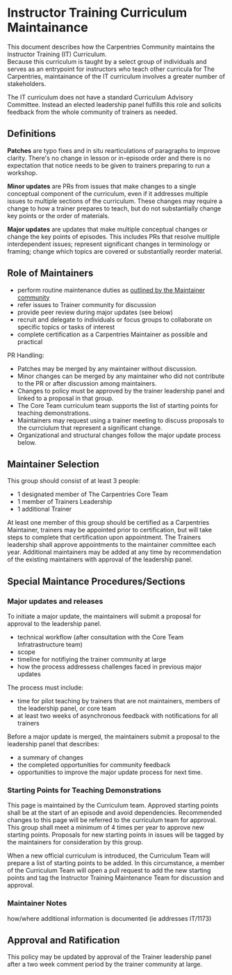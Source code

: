 # Instructor Training Curriculum Maintainance

This document describes how the Carpentries Community maintains the Instructor Training (IT) Curriculum.  
Because this curriculum is taught by a select group of individuals and serves as an entrypoint for 
instructors who teach other curricula for The Carpentries, maintainance of the IT curriculum involves
a greater number of stakeholders.  

The IT curriculum does not have a standard Curriculum Advisory Committee. Instead an elected leadership panel
fulfills this role and solicits feedback from the whole community of trainers as needed. 

## Definitions 

**Patches** are typo fixes and in situ rearticulations of paragraphs to improve clarity. There's no change in lesson or in-episode order and there is no expectation that notice needs to be given to trainers preparing to run a workshop. 

**Minor updates** are PRs from issues that make changes to a single conceptual component of the curriculum, even if it addresses multiple issues to multiple sections of the curriculum. These changes may require a change to how a trainer prepares to teach, but do not substantially change key points or the order of materials. 

**Major updates** are updates that make multiple conceptual changes or change the key points of episodes. This includes PRs that resolve multiple interdependent issues; represent significant changes in terminology or framing; change which topics are covered or substantially reorder material. 

## Role of Maintainers 

- perform routine maintenance duties as [outlined by the Maintainer community](https://carpentries.github.io/maintainer-onboarding/05-communicate-advisors/index.html)
- refer issues to Trainer community for discussion
- provide peer review during major updates (see below)
- recruit and delegate to individuals or focus groups to collaborate on specific topics or tasks of interest
- complete certification as a Carpentries Maintainer as possible and practical

PR Handling:
- Patches may be merged by any maintainer without discussion. 
- Minor changes can be merged by any maintainer who did not contribute to the PR or after discussion among maintainers.
- Changes to policy must be approved by the trainer leadership panel and linked to a proposal in that group. 
- The Core Team curriculum team supports the list of starting points for teaching demonstrations. 
- Maintainers may request using a trainer meeting to discuss proposals to the currciulum that 
  represent a significant change.  
- Organizational and structural changes follow the major update process below. 

## Maintainer Selection

This group should consist of at least 3 people:
- 1 designated member of The Carpentries Core Team
- 1 member of Trainers Leadership
- 1 additional Trainer

At least one member of this group should be certified as a Carpentries Maintainer, trainers
may be appointed prior to certification, but will take steps to complete that certification
upon appointment.  The Trainers leadership shall approve appointments to the maintainer 
committee each year. Additional maintainers may be added at any time by recommendation of
the existing maintainers with approval of the leadership panel. 

## Special Maintance Procedures/Sections

### Major updates and releases

To initiate a major update, the maintainers will submit a proposal for approval to the leadership panel. 
  - technical workflow (after consultation with the Core Team Infratrastructure team)
  - scope
  - timeline for notifiying the trainer community at large
  - how the process addressess challenges faced in previous major updates

The process must include:
  - time for pilot teaching by trainers that are not maintainers, members of the leadership panel, or core team
  - at least two weeks of asynchronous feedback with notifications for all trainers

Before a major update is merged, the maintainers submit a proposal to the leadership panel that describes:
  - a summary of changes
  - the completed opportunities for community feedback
  - opportunities to improve the major update process for next time.  
  
### Starting Points for Teaching Demonstrations

This page is maintained by the Curriculum team. 
Approved starting points shall be at the start of an episode and avoid dependencies. 
Recommended changes to this page will be referred to the curriculum team for approval. 
This group shall meet a minimum of 4 times per year to approve new starting points. 
Proposals for new starting points in issues will be tagged by the maintainers for consideration by this group. 

When a new official curriculum is introduced, the Curriculum Team will prepare a list of starting points to be added.
In this circumstance, a member of the Curriculum Team will open a pull request to add the new starting points and tag the Instructor Training Maintenance Team for discussion and approval.

### Maintainer Notes

how/where additional information is documented (ie addresses IT/1173)

## Approval and Ratification

This policy may be updated by approval of the Trainer leadership panel after a two week comment period by the trainer community at large. 
  

